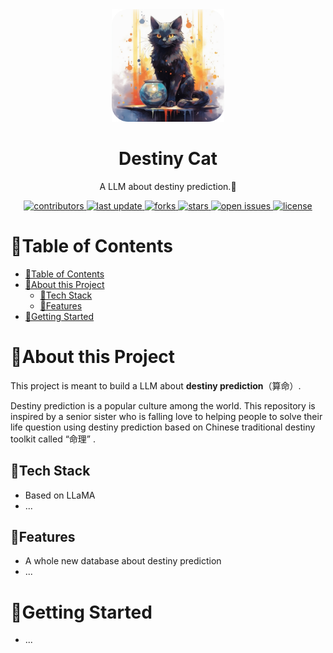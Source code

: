 <div align="center">

  <img src="assets/logo_round_corner.png" alt="logo" width="180" height="auto"/>
  <h1>Destiny Cat</h1>
  
  <p>
    A LLM about destiny prediction.🔮
  </p>

  <!-- Badges -->
<p>
  <a href="https://github.com/PinkR1ver/Destiny-cat/graphs/contributors">
    <img src="https://img.shields.io/github/contributors/PinkR1ver/Destiny-cat" alt="contributors" />
  </a>
  <a href="">
    <img src="https://img.shields.io/github/last-commit/PinkR1ver/Destiny-cat" alt="last update" />
  </a>
  <a href="https://github.com/PinkR1ver/Destiny-cat/network/members">
    <img src="https://img.shields.io/github/forks/PinkR1ver/Destiny-cat" alt="forks" />
  </a>
  <a href="https://github.com/PinkR1ver/Destiny-cat/stargazers">
    <img src="https://img.shields.io/github/stars/PinkR1ver/Destiny-cat" alt="stars" />
  </a>
  <a href="https://github.com/PinkR1ver/Destiny-cat/issues/">
    <img src="https://img.shields.io/github/issues/PinkR1ver/Destiny-cat" alt="open issues" />
  </a>
  <a href="https://github.com/PinkR1ver/Destiny-cat/blob/master/LICENSE">
    <img src="https://img.shields.io/github/license/PinkR1ver/Destiny-cat.svg" alt="license" />
  </a>
</p>

</div>

# 🎹Table of Contents
- [🎹Table of Contents](#table-of-contents)
- [🔮About this Project](#about-this-project)
  - [🥼Tech Stack](#tech-stack)
  - [🎯Features](#features)
- [🧵Getting Started](#getting-started)

# 🔮About this Project

This project is meant to build a LLM about **destiny prediction**（算命）. 

Destiny prediction is a popular culture among the world. This repository is inspired by a senior sister who is falling love to helping people to solve their life question using destiny prediction based on Chinese traditional destiny toolkit called “命理” .

## 🥼Tech Stack
* Based on LLaMA
* ...

## 🎯Features
* A whole new database about destiny prediction
* ...

# 🧵Getting Started

* ...
